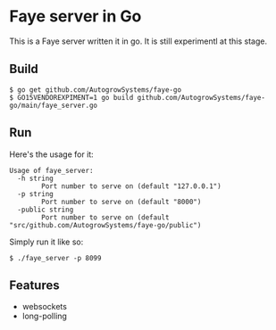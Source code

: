 # Faye server in Go

This is a Faye server written it in go.  It is still experimentl at this stage.

## Build

    $ go get github.com/AutogrowSystems/faye-go
    $ GO15VENDOREXPIMENT=1 go build github.com/AutogrowSystems/faye-go/main/faye_server.go

## Run

Here's the usage for it:

    Usage of faye_server:
      -h string
        	Port number to serve on (default "127.0.0.1")
      -p string
        	Port number to serve on (default "8000")
      -public string
        	Port number to serve on (default "src/github.com/AutogrowSystems/faye-go/public")

Simply run it like so:

    $ ./faye_server -p 8099

## Features

* websockets
* long-polling